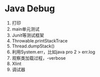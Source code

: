 # Java Debug
1. 打印
2. main单元测试
3. Junit等测试框架
4. Throwable.printStackTrace
5. Thread.dumpStack()
6. 利用System.err，比如java pro 2 > err.log
7. 观察类加载过程，-verbose
8. Xlint
9. 调试器
